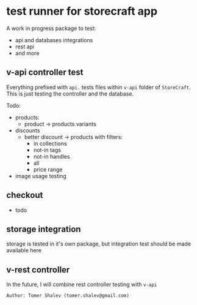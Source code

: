# test runner for storecraft app
A work in progress package to test:
- api and databases integrations
- rest api
- and more


## v-api controller test
Everything prefixed with `api.` tests files within `v-api` folder
of `StoreCraft`. This is just testing the controller and the database.

Todo:
- products:
  - product -> products variants
- discounts
  - better discount -> products with filters:
    - in collections
    - not-in tags
    - not-in handles
    - all
    - price range
- image usage testing

## checkout
- todo

## storage integration
storage is tested in it's own package, but integration test should be made available here

## v-rest controller
In the future, I will combine rest controller testing with `v-api`

```text
Author: Tomer Shalev (tomer.shalev@gmail.com)
```